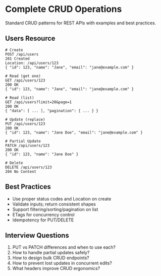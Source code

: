 # Complete CRUD Operations

Standard CRUD patterns for REST APIs with examples and best practices.

## Users Resource

```http
# Create
POST /api/users
201 Created
Location: /api/users/123
{ "id": 123, "name": "Jane", "email": "jane@example.com" }

# Read (get one)
GET /api/users/123
200 OK
{ "id": 123, "name": "Jane", "email": "jane@example.com" }

# Read (list)
GET /api/users?limit=20&page=1
200 OK
{ "data": [ ... ], "pagination": { ... } }

# Update (replace)
PUT /api/users/123
200 OK
{ "id": 123, "name": "Jane Doe", "email": "jane@example.com" }

# Partial Update
PATCH /api/users/123
200 OK
{ "id": 123, "name": "Jane Doe" }

# Delete
DELETE /api/users/123
204 No Content
```

## Best Practices

- Use proper status codes and Location on create
- Validate inputs; return consistent shapes
- Support filtering/sorting/pagination on list
- ETags for concurrency control
- Idempotency for PUT/DELETE

## Interview Questions

1. PUT vs PATCH differences and when to use each?
2. How to handle partial updates safely?
3. How to design bulk CRUD endpoints?
4. How to prevent lost updates in concurrent edits?
5. What headers improve CRUD ergonomics?
